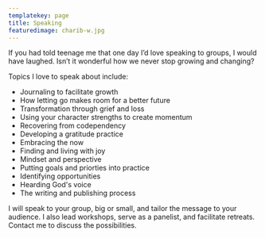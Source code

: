 ```yaml
---
templatekey: page
title: Speaking
featuredimage: charib-w.jpg
---
```

If you had told teenage me that one day I’d love speaking to groups, I would have laughed. Isn’t it wonderful how we never stop growing and changing? 

Topics I love to speak about include:

* Journaling to facilitate growth
* How letting go makes room for a better future
* Transformation through grief and loss
* Using your character strengths to create momentum
* Recovering from codependency
* Developing a gratitude practice
* Embracing the now
* Finding and living with joy
* Mindset and perspective
* Putting goals and priorties into practice
* Identifying opportunities
* Hearding God's voice
* The writing and publishing process

I will speak to your group, big or small, and tailor the message to your audience. I also lead workshops, serve as a panelist, and facilitate retreats. Contact me to discuss the possibilities.